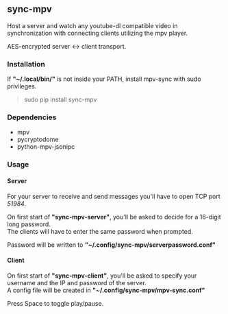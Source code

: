 ## sync-mpv

Host a server and watch any youtube-dl compatible video in synchronization with connecting clients
utilizing the mpv player.

AES-encrypted server <-> client transport.  

### Installation

If **"~/.local/bin/"** is not inside your PATH, install mpv-sync with sudo privileges.
> sudo pip install sync-mpv

### Dependencies
- mpv
- pycryptodome  
- python-mpv-jsonipc

### Usage  
#### Server
For your server to receive and send messages you'll have to open TCP port *51984*.  

On first start of **"sync-mpv-server"**, you'll be asked to decide for a 16-digit long password.  
The clients will have to enter the same password when prompted.

Password will be written to **"~/.config/sync-mpv/serverpassword.conf"** 

#### Client

On first start of **"sync-mpv-client"**, you'll be asked to specify  your username and the IP and password of the server.  
A config file will be created in **"~/.config/sync-mpv/mpv-sync.conf"**

Press Space to toggle play/pause.





